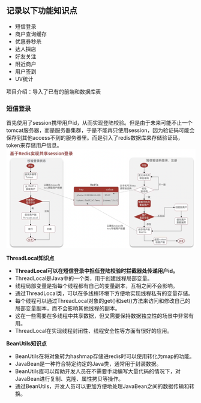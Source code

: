 ## 记录以下功能知识点
- 短信登录
- 商户查询缓存
- 优惠券秒杀
- 达人探店
- 好友关注
- 附近商户
- 用户签到
- UV统计

项目介绍：导入了已有的前端和数据库表

### 短信登录

首先使用了session携带用户id，从而实现登陆校验。但是由于未来可能不止一个tomcat服务器，而是服务器集群，于是不能再只使用session，因为验证码可能会保存到其他access不到的服务器里。而是引入了redis数据库来存储验证码，token来存储用户信息。
![alt text](image-24.png)

**ThreadLocal知识点**
- **ThreadLocal可以在短信登录中担任登陆校验时拦截器处传递用户id。**
- ThreadLocal是Java中的一个类，用于创建线程局部变量。
- 线程局部变量是指每个线程都有自己的变量副本，互相之间不会影响。
- 通过ThreadLocal类，可以在多线程环境下方便地实现线程私有的变量存储。
- 每个线程可以通过ThreadLocal对象的get()和set()方法来访问和修改自己的局部变量副本，而不会影响其他线程的副本。
- 这在一些需要在多线程中共享数据，但又需要保持数据独立性的场景中非常有用。
- ThreadLocal在实现线程封闭性、线程安全性等方面有很好的应用。

**BeanUtils知识点**
- BeanUtils在将对象转为hashmap存储进redis时可以使用转化为map的功能。
- JavaBean是一种符合特定约定的Java类，通常用于封装数据。
- BeanUtils库可以帮助开发人员在不需要手动编写大量代码的情况下，对JavaBean进行复制、克隆、属性拷贝等操作。
- 通过BeanUtils，开发人员可以更加方便地处理JavaBean之间的数据传输和转换。




